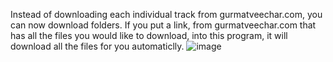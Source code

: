 Instead of downloading each individual track from
gurmatveechar.com, you can now download folders. If you put a
link, from gurmatveechar.com that has all the files you would
like to download, into this program, it will download all the
files for you automaticlly.
![image](https://user-images.githubusercontent.com/73843250/147863141-566fa71f-2e62-4e85-b98d-f997f22fc220.png)
